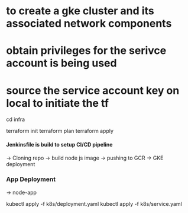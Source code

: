 # to create a gke cluster and its associated network components 
# obtain privileges for the serivce account is being used
# source the service account key on local to initiate the tf

cd infra

terraform init 
terraform plan
terraform apply

#### Jenkinsfile is build to setup CI/CD pipeline

-> Cloning repo -> build node js image -> pushing to GCR -> GKE deployment

### App Deployment 

-> node-app

kubectl apply -f k8s/deployment.yaml
kubectl apply -f k8s/service.yaml